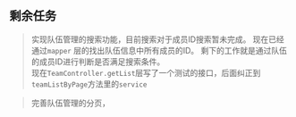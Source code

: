 ## 剩余任务
> 实现队伍管理的搜索功能，目前搜索对于成员ID搜索暂未完成。
> 现在已经通过`mapper` 层的找出队伍信息中所有成员的ID。
> 剩下的工作就是通过队伍的成员ID进行判断是否满足搜索条件。\
> 现在`TeamController.getList`层写了一个测试的接口，后面纠正到`teamListByPage`方法里的`service`

>完善队伍管理的分页， 